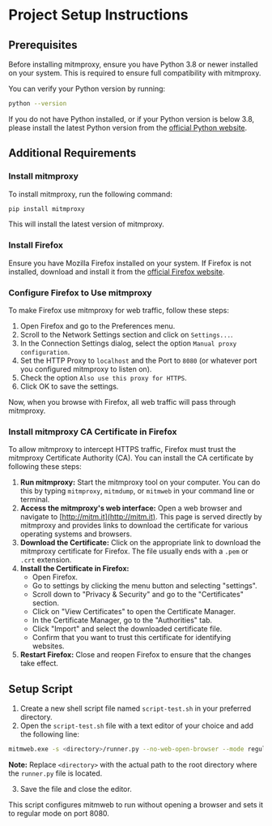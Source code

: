 # Project Setup Instructions

## Prerequisites

Before installing mitmproxy, ensure you have Python 3.8 or newer installed on your system. This is required to ensure full compatibility with mitmproxy.

You can verify your Python version by running:

```bash
python --version
```

If you do not have Python installed, or if your Python version is below 3.8, please install the latest Python version from the [official Python website](https://www.python.org/downloads/).

## Additional Requirements

### Install mitmproxy

To install mitmproxy, run the following command:

```bash
pip install mitmproxy
```

This will install the latest version of mitmproxy.

### Install Firefox

Ensure you have Mozilla Firefox installed on your system. If Firefox is not installed, download and install it from the [official Firefox website](https://www.mozilla.org/firefox/new/).

### Configure Firefox to Use mitmproxy

To make Firefox use mitmproxy for web traffic, follow these steps:

1.  Open Firefox and go to the Preferences menu.
2.  Scroll to the Network Settings section and click on `Settings...`.
3.  In the Connection Settings dialog, select the option `Manual proxy configuration`.
4.  Set the HTTP Proxy to `localhost` and the Port to `8080` (or whatever port you configured mitmproxy to listen on).
5.  Check the option `Also use this proxy for HTTPS`.
6.  Click OK to save the settings.

Now, when you browse with Firefox, all web traffic will pass through mitmproxy.

### Install mitmproxy CA Certificate in Firefox

To allow mitmproxy to intercept HTTPS traffic, Firefox must trust the mitmproxy Certificate Authority (CA). You can install the CA certificate by following these steps:

1.  **Run mitmproxy:** Start the mitmproxy tool on your computer. You can do this by typing `mitmproxy`, `mitmdump`, or `mitmweb` in your command line or terminal.
2.  **Access the mitmproxy's web interface:** Open a web browser and navigate to [http://mitm.it](http://mitm.it). This page is served directly by mitmproxy and provides links to download the certificate for various operating systems and browsers.
3.  **Download the Certificate:** Click on the appropriate link to download the mitmproxy certificate for Firefox. The file usually ends with a `.pem` or `.crt` extension.
4.  **Install the Certificate in Firefox:**
    - Open Firefox.
    - Go to settings by clicking the menu button and selecting "settings".
    - Scroll down to "Privacy & Security" and go to the "Certificates" section.
    - Click on "View Certificates" to open the Certificate Manager.
    - In the Certificate Manager, go to the "Authorities" tab.
    - Click "Import" and select the downloaded certificate file.
    - Confirm that you want to trust this certificate for identifying websites.
5.  **Restart Firefox:** Close and reopen Firefox to ensure that the changes take effect.

## Setup Script

1.  Create a new shell script file named `script-test.sh` in your preferred directory.
2.  Open the `script-test.sh` file with a text editor of your choice and add the following line:

```bash
mitmweb.exe -s <directory>/runner.py --no-web-open-browser --mode regular@8080
```

**Note:** Replace `<directory>` with the actual path to the root directory where the `runner.py` file is located.

3.  Save the file and close the editor.

This script configures mitmweb to run without opening a browser and sets it to regular mode on port 8080.
